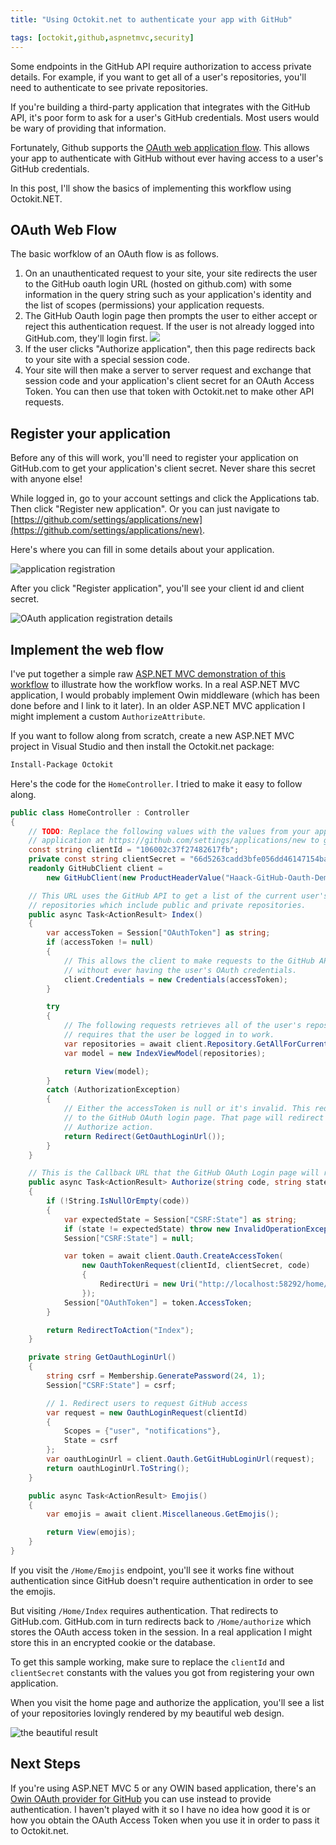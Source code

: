 ```yaml
---
title: "Using Octokit.net to authenticate your app with GitHub"

tags: [octokit,github,aspnetmvc,security]
---
```


Some endpoints in the GitHub API require authorization to access private details. For example, if you want to get all of a user's repositories, you'll need to authenticate to see private repositories.

If you're building a third-party application that integrates with the GitHub API, it's poor form to ask for a user's GitHub credentials. Most users would be wary of providing that information.

Fortunately, Github supports the [OAuth web application flow](https://developer.github.com/v3/oauth/#web-application-flow). This allows your app to authenticate with GitHub without ever having access to a user's GitHub credentials.

In this post, I'll show the basics of implementing this workflow using Octokit.NET.

## OAuth Web Flow

The basic worfklow of an OAuth flow is as follows.

1. On an unauthenticated request to your site, your site redirects the user to the GitHub oauth login URL (hosted on github.com) with some information in the query string such as your application's identity and the list of scopes (permissions) your application requests.
2. The GitHub Oauth login page then prompts the user to either accept or reject this authentication request. If the user is not already logged into GitHub.com, they'll login first. ![](https://cloud.githubusercontent.com/assets/19977/2759594/06319936-c9a4-11e3-8792-bdfd0a0565c2.png)
3. If the user clicks "Authorize application", then this page redirects back to your site with a special session code.
4. Your site will then make a server to server request and exchange that session code and your application's client secret for an OAuth Access Token. You can then use that token with Octokit.net to make other API requests.

## Register your application

Before any of this will work, you'll need to register your application on GitHub.com to get your application's client secret. Never share this secret with anyone else!

While logged in, go to your account settings and click the Applications tab. Then click "Register new application". Or you can just navigate to [https://github.com/settings/applications/new](https://github.com/settings/applications/new).

Here's where you can fill in some details about your application.

![application registration](https://cloud.githubusercontent.com/assets/19977/2760125/62600c38-c9ae-11e3-911f-783d7a34aeaf.png)

After you click "Register application", you'll see your client id and client secret.

![OAuth application registration details](https://cloud.githubusercontent.com/assets/19977/2760128/95587e40-c9ae-11e3-84f2-053d2574f1e8.png)

## Implement the web flow

I've put together a simple raw [ASP.NET MVC demonstration of this workflow](https://github.com/Haacked/octokit-oauth-demo) to illustrate how the workflow works. In a real ASP.NET MVC application, I would probably implement Owin middleware (which has been done before and I link to it later). In an older ASP.NET MVC application I might implement a custom `AuthorizeAttribute`.   

If you want to follow along from scratch, create a new ASP.NET MVC project in Visual Studio and then install the Octokit.net package:

```bash
Install-Package Octokit
```

Here's the code for the `HomeController`. I tried to make it easy to follow along.

```csharp
public class HomeController : Controller
{
    // TODO: Replace the following values with the values from your application registration. Register an
    // application at https://github.com/settings/applications/new to get these values.
    const string clientId = "106002c37f27482617fb";
    private const string clientSecret = "66d5263cadd3bfe056dd46147154ba1eb2fe60b8";
    readonly GitHubClient client =
        new GitHubClient(new ProductHeaderValue("Haack-GitHub-Oauth-Demo"), new Uri("https://github.com/"));

    // This URL uses the GitHub API to get a list of the current user's
    // repositories which include public and private repositories.
    public async Task<ActionResult> Index()
    {
        var accessToken = Session["OAuthToken"] as string;
        if (accessToken != null)
        {
            // This allows the client to make requests to the GitHub API on the user's behalf
            // without ever having the user's OAuth credentials.
            client.Credentials = new Credentials(accessToken);
        }

        try
        {
            // The following requests retrieves all of the user's repositories and
            // requires that the user be logged in to work.
            var repositories = await client.Repository.GetAllForCurrent();
            var model = new IndexViewModel(repositories);

            return View(model);
        }
        catch (AuthorizationException)
        {
            // Either the accessToken is null or it's invalid. This redirects
            // to the GitHub OAuth login page. That page will redirect back to the
            // Authorize action.
            return Redirect(GetOauthLoginUrl());
        }
    }

    // This is the Callback URL that the GitHub OAuth Login page will redirect back to.
    public async Task<ActionResult> Authorize(string code, string state)
    {
        if (!String.IsNullOrEmpty(code))
        {
            var expectedState = Session["CSRF:State"] as string;
            if (state != expectedState) throw new InvalidOperationException("SECURITY FAIL!");
            Session["CSRF:State"] = null;

            var token = await client.Oauth.CreateAccessToken(
                new OauthTokenRequest(clientId, clientSecret, code)
                {
                    RedirectUri = new Uri("http://localhost:58292/home/authorize")
                });
            Session["OAuthToken"] = token.AccessToken;
        }

        return RedirectToAction("Index");
    }

    private string GetOauthLoginUrl()
    {
        string csrf = Membership.GeneratePassword(24, 1);
        Session["CSRF:State"] = csrf;

        // 1. Redirect users to request GitHub access
        var request = new OauthLoginRequest(clientId)
        {
            Scopes = {"user", "notifications"},
            State = csrf
        };
        var oauthLoginUrl = client.Oauth.GetGitHubLoginUrl(request);
        return oauthLoginUrl.ToString();
    }

    public async Task<ActionResult> Emojis()
    {
        var emojis = await client.Miscellaneous.GetEmojis();

        return View(emojis);
    }
}
```

If you visit the `/Home/Emojis` endpoint, you'll see it works fine without authentication since GitHub doesn't require authentication in order to see the emojis.

But visiting `/Home/Index` requires authentication. That redirects to GitHub.com. GitHub.com in turn redirects back to `/Home/authorize` which stores the OAuth access token in the session. In a real application I might store this in an encrypted cookie or the database.

To get this sample working, make sure to replace the `clientId` and `clientSecret` constants with the values you got from registering your own application.

When you visit the home page and authorize the application, you'll see a list of your repositories lovingly rendered by my beautiful web design.

![the beautiful result](https://cloud.githubusercontent.com/assets/19977/2759992/5021c208-c9ab-11e3-9b86-27fb7e95d141.png)

## Next Steps

If you're using ASP.NET MVC 5 or any OWIN based application, there's an [Owin OAuth provider for GitHub](http://blog.beabigrockstar.com/owin-oauth-provider-github/) you can use instead to provide authentication. I haven't played with it so I have no idea how good it is or how you obtain the OAuth Access Token when you use it in order to pass it to Octokit.net.